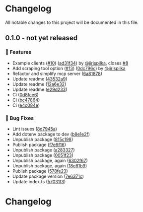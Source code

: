 # Changelog

All notable changes to this project will be documented in this file.

<!-- git-cliff-unreleased-start -->
## 0.1.0 - **not yet released**

### 🚀 Features

- Example clients ([#10](https://github.com/apify/mcp-server-rag-web-browser/pull/10)) ([ad31f34](https://github.com/apify/mcp-server-rag-web-browser/commit/ad31f34045e3d5a01b41073af06bae33e89b1f32)) by [@jirispilka](https://github.com/jirispilka), closes [#8](https://github.com/apify/mcp-server-rag-web-browser/issues/8)
- Add scraping tool option ([#13](https://github.com/apify/mcp-server-rag-web-browser/pull/13)) ([0dc796c](https://github.com/apify/mcp-server-rag-web-browser/commit/0dc796cea98e02e276fcc03e43514fa156a3018d)) by [@jirispilka](https://github.com/jirispilka)
- Refactor and simplify mcp server ([6a81878](https://github.com/apify/mcp-server-rag-web-browser/commit/6a81878fef467647e21ccb45672dce9a3ff7104f))
- Update readme ([43532a9](https://github.com/apify/mcp-server-rag-web-browser/commit/43532a90525e10189d89a7d3c2c0c143cdcedcb7))
- Update readme ([12a6e32](https://github.com/apify/mcp-server-rag-web-browser/commit/12a6e3237f8d66a09bc8349f8474187e8418654c))
- Update readme ([e29d233](https://github.com/apify/mcp-server-rag-web-browser/commit/e29d2333abce24ac6ae55045a506abca5bfdf225))
- Ci ([0d8fce6](https://github.com/apify/mcp-server-rag-web-browser/commit/0d8fce6b1e693d75a7afd2e43e2b04255b9d3be0))
- Ci ([bc47864](https://github.com/apify/mcp-server-rag-web-browser/commit/bc478647e49895080d355d05eb99583645b0461f))
- Ci ([e4c084e](https://github.com/apify/mcp-server-rag-web-browser/commit/e4c084e9d0cd2c1ed78eb32f6161694fcbcec551))

### 🐛 Bug Fixes

- Lint issues ([8d7945a](https://github.com/apify/mcp-server-rag-web-browser/commit/8d7945af905ed264a5a41fdb0984935440e5c04f))
- Add dotenv package to dev ([b8e1e2f](https://github.com/apify/mcp-server-rag-web-browser/commit/b8e1e2fd32e675c64d3ccea020383acdfe551b67))
- Unpublish package ([815c198](https://github.com/apify/mcp-server-rag-web-browser/commit/815c198b83b5171d03a122e52f2ba45ab4d300d5))
- Publish package ([f7e9f16](https://github.com/apify/mcp-server-rag-web-browser/commit/f7e9f16e8d958e1fbcf71604df5d0cefa54da788))
- Unpublish package ([a283327](https://github.com/apify/mcp-server-rag-web-browser/commit/a283327632a4882b65f853b7662e7dd496153dd9))
- Unpublish package ([0051f23](https://github.com/apify/mcp-server-rag-web-browser/commit/0051f231136489c96a0164caa6fc092bd2a4ef8e))
- Unpublish package, again ([6302f67](https://github.com/apify/mcp-server-rag-web-browser/commit/6302f67a5f7085de6b95bf0e27ee66046dac9d99))
- Unpublish package, again ([18e81b9](https://github.com/apify/mcp-server-rag-web-browser/commit/18e81b90ba8a2e57df541082e1adea5c5ead9937))
- Publish package ([578fe23](https://github.com/apify/mcp-server-rag-web-browser/commit/578fe231bf5a76ab995d2a45a74ffd56ad7174d2))
- Update package version ([7e6371c](https://github.com/apify/mcp-server-rag-web-browser/commit/7e6371c7bb91ef8f23925c38d0a2b6964e9d7742))
- Update index.ts ([57031f3](https://github.com/apify/mcp-server-rag-web-browser/commit/57031f3770c2b66c21e09f0d6355159c80cb5585))


<!-- git-cliff-unreleased-end -->
# Changelog